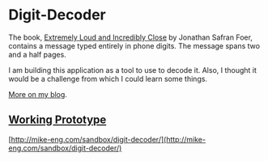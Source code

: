 Digit-Decoder
=============

The book, [Extremely Loud and Incredibly Close](http://www.worldcat.org/title/extremely-loud-incredibly-close/oclc/57319795) by Jonathan Safran Foer, contains a message typed entirely in phone digits. The message spans two and a half pages.

I am building this application as a tool to use to decode it. Also, I thought it would be a challenge from which I could learn some things.

[More on my blog](http://mike-eng.com/digit-decoder/).

[Working Prototype](ttp://mike-eng.com/sandbox/digit-decoder/)
-------------
[http://mike-eng.com/sandbox/digit-decoder/](http://mike-eng.com/sandbox/digit-decoder/)